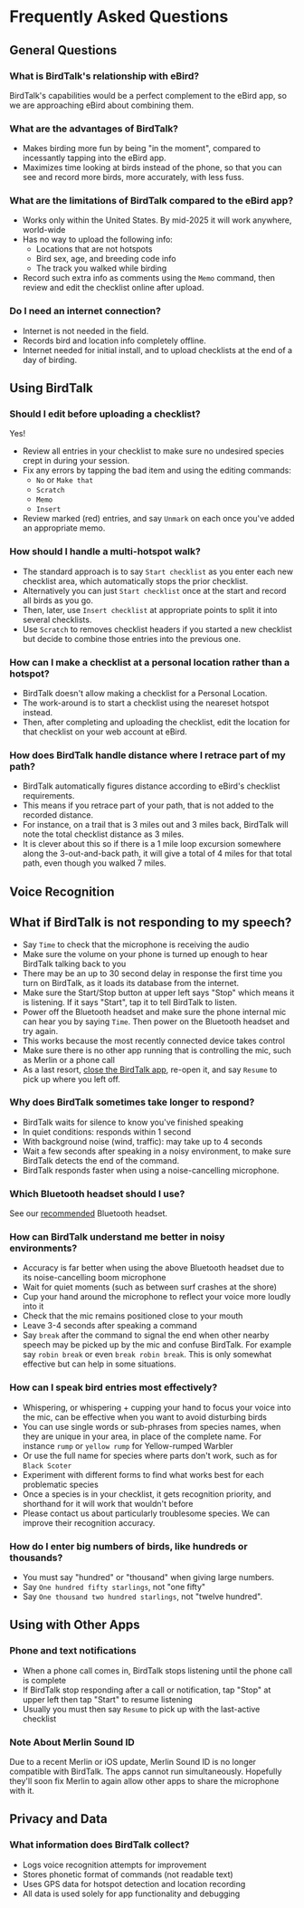 # Frequently Asked Questions

## General Questions

### What is BirdTalk's relationship with eBird?

BirdTalk's capabilities would be a perfect complement to the eBird app, so we are approaching eBird about combining them.

### What are the advantages of BirdTalk?

- Makes birding more fun by being "in the moment", compared to incessantly tapping into the eBird app.
- Maximizes time looking at birds instead of the phone, so that you can see and record more birds, more accurately, with less fuss.

### What are the limitations of BirdTalk compared to the eBird app?

- Works only within the United States.  By mid-2025 it will work anywhere, world-wide
- Has no way to upload the following info:
    - Locations that are not hotspots
    - Bird sex, age, and breeding code info
    - The track you walked while birding
- Record such extra info as comments using the `Memo` command, then review and edit the checklist online after upload.

### Do I need an internet connection?

- Internet is not needed in the field.
- Records bird and location info completely offline.
- Internet needed for initial install, and to upload checklists at the end of a day of birding.

## Using BirdTalk

### Should I edit before uploading a checklist?

Yes!

- Review all entries in your checklist to make sure no undesired species crept in during your session.
- Fix any errors by tapping the bad item and using the editing commands:
    - `No` or `Make that`
    - `Scratch`
    - `Memo`
    - `Insert`
- Review marked (red) entries, and say `Unmark` on each once you've added an appropriate memo.

### How should I handle a multi-hotspot walk?

- The standard approach is to say `Start checklist` as you enter each new checklist area, which automatically stops the prior checklist.
- Alternatively you can just `Start checklist` once at the start and record all birds as you go.
- Then, later, use `Insert checklist` at appropriate points to split it into several checklists.
- Use `Scratch` to removes checklist headers if you started a new checklist but decide to combine those entries into the previous one.

### How can I make a checklist at a personal location rather than a hotspot?

- BirdTalk doesn't allow making a checklist for a Personal Location.
- The work-around is to start a checklist using the neareset hotspot instead.
- Then, after completing and uploading the checklist, edit the location for that checklist on your web account at eBird.

### How does BirdTalk handle distance where I retrace part of my path?

- BirdTalk automatically figures distance according to eBird's checklist requirements.
- This means if you retrace part of your path, that is not added to the recorded distance.
- For instance, on a trail that is 3 miles out and 3 miles back, BirdTalk will note the total checklist distance as 3 miles.
- It is clever about this so if there is a 1 mile loop excursion somewhere along the 3-out-and-back path, it will give a total of 4 miles for that total path, even though you walked 7 miles.

## Voice Recognition

## What if BirdTalk is not responding to my speech?

- Say `Time` to check that the microphone is receiving the audio
- Make sure the volume on your phone is turned up enough to hear BirdTalk talking back to you
- There may be an up to 30 second delay in response the first time you turn on BirdTalk, as it loads its database from the internet.
- Make sure the Start/Stop button at upper left says "Stop" which means it is listening.  If it says "Start", tap it to tell BirdTalk to listen.
- Power off the Bluetooth headset and make sure the phone internal mic can hear you by saying `Time`.  Then power on the Bluetooth headset and try again.
- This works because the most recently connected device takes control
- Make sure there is no other app running that is controlling the mic, such as Merlin or a phone call
- As a last resort, <a href="https://support.apple.com/guide/iphone/quit-and-reopen-an-app-iph83bfec492/ios">close the BirdTalk app</a>, re-open it, and say `Resume` to pick up where you left off.

### Why does BirdTalk sometimes take longer to respond?

- BirdTalk waits for silence to know you've finished speaking
- In quiet conditions: responds within 1 second
- With background noise (wind, traffic): may take up to 4 seconds
- Wait a few seconds after speaking in a noisy environment, to make sure BirdTalk detects the end of the command.
- BirdTalk responds faster when using a noise-cancelling microphone.

### Which Bluetooth headset should I use?

See our [recommended](installation/requirements-and-setup.md/#requirements) Bluetooth headset.

### How can BirdTalk understand me better in noisy environments?

- Accuracy is far better when using the above Bluetooth headset due to its noise-cancelling boom microphone
- Wait for quiet moments (such as between surf crashes at the shore)
- Cup your hand around the microphone to reflect your voice more loudly into it
- Check that the mic remains positioned close to your mouth
- Leave 3-4 seconds after speaking a command
- Say `break` after the command to signal the end when other nearby speech may be picked up by the mic and confuse BirdTalk.  For example say `robin break` or even `break robin break`.  This is only somewhat effective but can help in some situations.

### How can I speak bird entries most effectively?

- Whispering, or whispering + cupping your hand to focus your voice into the mic, can be effective when you want to avoid disturbing birds
- You can use single words or sub-phrases from species names, when they are unique in your area, in place of the complete name.  For instance `rump` or `yellow rump` for Yellow-rumped Warbler
- Or use the full name for species where parts don't work, such as for `Black Scoter`
- Experiment with different forms to find what works best for each problematic species
- Once a species is in your checklist, it gets recognition priority, and shorthand for it will work that wouldn't before
- Please contact us about particularly troublesome species.  We can improve their recognition accuracy.

### How do I enter big numbers of birds, like hundreds or thousands?

- You must say "hundred" or "thousand" when giving large numbers.
- Say `One hundred fifty starlings`, not "one fifty"
- Say `One thousand two hundred starlings`, not "twelve hundred".

## Using with Other Apps

### Phone and text notifications

- When a phone call comes in, BirdTalk stops listening until the phone call is complete
- If BirdTalk stop responding after a call or notification, tap "Stop" at upper left then tap "Start" to resume listening
- Usually you must then say `Resume` to pick up with the last-active checklist

### Note About Merlin Sound ID

Due to a recent Merlin or iOS update, Merlin Sound ID is no longer compatible with BirdTalk. The apps cannot run simultaneously.  Hopefully they'll soon fix Merlin to again allow other apps to share the microphone with it.


## Privacy and Data

### What information does BirdTalk collect?

- Logs voice recognition attempts for improvement
- Stores phonetic format of commands (not readable text)
- Uses GPS data for hotspot detection and location recording
- All data is used solely for app functionality and debugging

